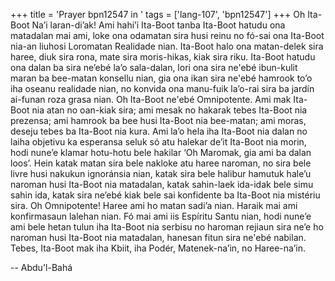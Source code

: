 +++
title = 'Prayer bpn12547 in '
tags = ['lang-107', 'bpn12547']
+++
Oh Ita-Boot Na’i laran-di’ak! Ami hahi’i Ita-Boot tanba Ita-Boot hatudu ona matadalan mai ami, loke ona odamatan sira husi reinu no fó-sai ona Ita-Boot nia-an liuhosi Loromatan Realidade nian. Ita-Boot halo ona matan-delek sira haree, diuk sira rona, mate sira moris-hikas, kiak sira riku. Ita-Boot hatudu ona dalan ba sira ne’ebé la’o sala-dalan, lori ona sira ne'ebé ibun-kulit maran ba bee-matan konsellu nian, gia ona ikan sira ne'ebé hamrook to’o iha oseanu realidade nian, no konvida ona manu-fuik la’o-rai sira ba jardín ai-funan roza grasa nian.
Oh Ita-Boot ne'ebé Omnipotente. Ami mak Ita-Boot nia atan no oan-kiak sira; ami mesak no hakarak tebes Ita-Boot nia prezensa; ami hamrook ba bee husi Ita-Boot nia bee-matan; ami moras, deseju tebes ba Ita-Boot nia kura. Ami la’o hela iha Ita-Boot nia dalan no laiha objetivu ka esperansa seluk só atu halekar de’it Ita-Boot nia morin, hodi nune’e klamar hotu-hotu bele hakilar ‘Oh Maromak, gia ami ba dalan loos’. Hein katak matan sira bele nakloke atu haree naroman, no sira bele livre husi nakukun ignoránsia nian, katak sira bele halibur hamutuk hale’u naroman husi Ita-Boot nia matadalan, katak sahin-laek ida-idak bele simu sahin ida, katak sira ne’ebé kiak bele sai konfidente ba Ita-Boot nia mistériu sira.
Oh Omnipotente! Haree ami ho matan sadi’a nian. Haraik mai ami konfirmasaun lalehan nian. Fó mai ami iis Espíritu Santu nian, hodi nune’e ami bele hetan tulun iha Ita-Boot nia serbisu no haroman rejiaun sira ne’e ho naroman husi Ita-Boot nia matadalan, hanesan fitun sira ne'ebé nabilan.
Tebes, Ita-Boot mak iha Kbiit, iha Podér, Matenek-na’in, no Haree-na’in.

-- Abdu'l-Bahá
